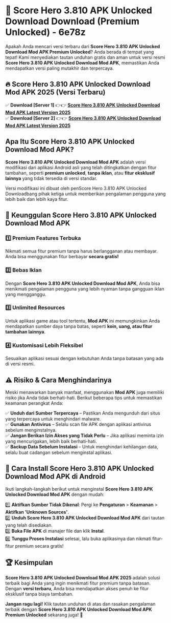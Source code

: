 # 🎯 Score Hero 3.810 APK Unlocked Download  Download (Premium Unlocked) -  6e78z

Apakah Anda mencari versi terbaru dari **Score Hero 3.810 APK Unlocked Download Mod APK Premium Unlocked**? Anda berada di tempat yang tepat! Kami menyediakan tautan unduhan gratis dan aman untuk versi resmi **Score Hero 3.810 APK Unlocked Download Mod APK**, memastikan Anda mendapatkan versi paling mutakhir dan terpercaya.

## 🔥 Score Hero 3.810 APK Unlocked Download Mod APK 2025 (Versi Terbaru)

✅ **Download [Server 1]** 👉👉 [**Score Hero 3.810 APK Unlocked Download Mod APK Latest Version 2025**](https://momento.my/?title=Score_Hero_3.810_APK_Unlocked_Download)  
✅ **Download [Server 2]** 👉👉 [**Score Hero 3.810 APK Unlocked Download Mod APK Latest Version 2025**](https://momento.my/?title=Score_Hero_3.810_APK_Unlocked_Download)  

## Apa Itu Score Hero 3.810 APK Unlocked Download Mod APK?

**Score Hero 3.810 APK Unlocked Download Mod APK** adalah versi modifikasi dari aplikasi Android asli yang telah ditingkatkan dengan fitur tambahan, seperti **premium unlocked**, **tanpa iklan**, atau **fitur eksklusif lainnya** yang tidak tersedia di versi standar.

Versi modifikasi ini dibuat oleh penScore Hero 3.810 APK Unlocked Downloadbang pihak ketiga untuk memberikan pengalaman pengguna yang lebih baik dan lebih kaya fitur.

## 🎯 Keunggulan Score Hero 3.810 APK Unlocked Download Mod APK

### 1️⃣ Premium Features Terbuka
Nikmati semua fitur premium tanpa harus berlangganan atau membayar. Anda bisa menggunakan fitur berbayar **secara gratis!**

### 2️⃣ Bebas Iklan
Dengan **Score Hero 3.810 APK Unlocked Download Mod APK**, Anda bisa menikmati pengalaman pengguna yang lebih nyaman tanpa gangguan iklan yang mengganggu.

### 3️⃣ Unlimited Resources
Untuk aplikasi game atau tool tertentu, **Mod APK** ini memungkinkan Anda mendapatkan sumber daya tanpa batas, seperti **koin, uang, atau fitur tambahan lainnya**.

### 4️⃣ Kustomisasi Lebih Fleksibel
Sesuaikan aplikasi sesuai dengan kebutuhan Anda tanpa batasan yang ada di versi resmi.

## ⚠️ Risiko & Cara Menghindarinya

Meski menawarkan banyak manfaat, menggunakan **Mod APK** juga memiliki risiko jika Anda tidak berhati-hati. Berikut beberapa tips untuk memastikan keamanan perangkat Anda:

✅ **Unduh dari Sumber Terpercaya** – Pastikan Anda mengunduh dari situs yang terpercaya untuk menghindari malware.  
✅ **Gunakan Antivirus** – Selalu scan file APK dengan aplikasi antivirus sebelum menginstalnya.  
✅ **Jangan Berikan Izin Akses yang Tidak Perlu** – Jika aplikasi meminta izin yang mencurigakan, lebih baik berhati-hati.  
✅ **Backup Data Sebelum Instalasi** – Untuk menghindari kehilangan data, selalu buat cadangan sebelum menginstal aplikasi.

## 📌 Cara Install Score Hero 3.810 APK Unlocked Download Mod APK di Android

Ikuti langkah-langkah berikut untuk menginstal **Score Hero 3.810 APK Unlocked Download Mod APK** dengan mudah:

1️⃣ **Aktifkan Sumber Tidak Dikenal**: Pergi ke **Pengaturan** > **Keamanan** > **Aktifkan 'Unknown Sources'**.  
2️⃣ **Unduh Score Hero 3.810 APK Unlocked Download Mod APK** dari tautan yang telah disediakan.  
3️⃣ **Buka File APK** di manajer file dan klik **Instal**.  
4️⃣ **Tunggu Proses Instalasi** selesai, lalu buka aplikasinya dan nikmati fitur-fitur premium secara gratis!

## 🏆 Kesimpulan

**Score Hero 3.810 APK Unlocked Download Mod APK 2025** adalah solusi terbaik bagi Anda yang ingin menikmati fitur premium tanpa batasan. Dengan **versi terbaru**, Anda bisa mendapatkan akses penuh ke fitur eksklusif tanpa biaya tambahan.

**Jangan ragu lagi!** Klik tautan unduhan di atas dan rasakan pengalaman terbaik dengan **Score Hero 3.810 APK Unlocked Download Mod APK Premium Unlocked** sekarang juga! 🚀
